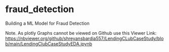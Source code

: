 # fraud_detection
Building a ML Model for Fraud Detection






Note. As plotly Graphs cannot be viewed on Github use this Viewer Link: https://nbviewer.org/github/shreyansbardia557/LendingCLubCaseStudy/blob/main/LendingClubCaseStudyEDA.ipynb
